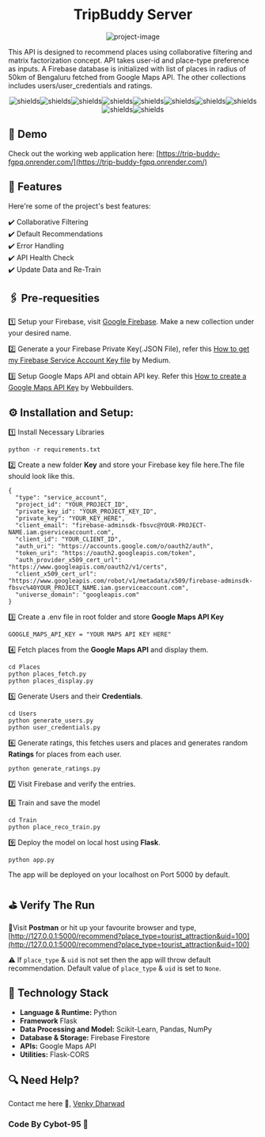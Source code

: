 <h1 align="center" id="title">TripBuddy Server</h1>

<p align="center"><img src="https://socialify.git.ci/cybot-95/Trip_Buddy_Server_Repo/image?language=1&amp;name=1&amp;owner=1&amp;pattern=Formal+Invitation&amp;theme=Light" alt="project-image"></p>

<p id="description">This API is designed to recommend places using collaborative filtering and matrix factorization concept. API takes user-id and place-type preference as inputs. A Firebase database is initialized with list of places in radius of 50km of Bengaluru fetched from Google Maps API. The other collections includes users/user_credentials and ratings.</p>

<p align="center"><img src="https://img.shields.io/badge/firebase-a08021?style=for-the-badge&amp;logo=firebase&amp;logoColor=ffcd34" alt="shields"><img src="https://img.shields.io/badge/flask-%23000.svg?style=for-the-badge&amp;logo=flask&amp;logoColor=white" alt="shields"><img src="https://img.shields.io/badge/Render-%46E3B7.svg?style=for-the-badge&amp;logo=render&amp;logoColor=white" alt="shields"><img src="https://img.shields.io/badge/Visual%20Studio%20Code-0078d7.svg?style=for-the-badge&amp;logo=visual-studio-code&amp;logoColor=white" alt="shields"><img src="https://img.shields.io/badge/python-3670A0?style=for-the-badge&amp;logo=python&amp;logoColor=ffdd54" alt="shields"><img src="https://img.shields.io/badge/numpy-%23013243.svg?style=for-the-badge&amp;logo=numpy&amp;logoColor=white" alt="shields"><img src="https://img.shields.io/badge/pandas-%23150458.svg?style=for-the-badge&amp;logo=pandas&amp;logoColor=white" alt="shields"><img src="https://img.shields.io/badge/scikit--learn-%23F7931E.svg?style=for-the-badge&amp;logo=scikit-learn&amp;logoColor=white" alt="shields"><img src="https://img.shields.io/badge/git-%23F05033.svg?style=for-the-badge&amp;logo=git&amp;logoColor=white" alt="shields"><img src="https://img.shields.io/badge/github-%23121011.svg?style=for-the-badge&amp;logo=github&amp;logoColor=white" alt="shields"></p>

<h2>🚀 Demo</h2>

Check out the working web application here: [https://trip-buddy-fgpq.onrender.com/](https://trip-buddy-fgpq.onrender.com/)

  
  
<h2>🌟 Features</h2>

Here're some of the project's best features:

✔️   Collaborative Filtering <br>
✔️   Default Recommendations <br>
✔️   Error Handling <br>
✔️   API Health Check <br>
✔️   Update Data and Re-Train <br>

<h2>🖇️ Pre-requesities </h2>

1️⃣ Setup your Firebase, visit [Google Firebase](https://console.firebase.google.com/). Make a new collection under your desired name.

2️⃣ Generate a your Firebase Private Key(.JSON File), refer this [How to get my Firebase Service Account Key file](https://clemfournier.medium.com/how-to-get-my-firebase-service-account-key-file-f0ec97a21620) by Medium.

3️⃣ Setup Google Maps API and obtain API key. Refer this [How to create a Google Maps API Key](https://webbuildersgroup.com/blog/how-to-create-a-google-maps-api-key) by Webbuilders.


<h2>⚙️ Installation and Setup:</h2>

<p>1️⃣ Install Necessary Libraries</p>

```
python -r requirements.txt
```

<p>2️⃣ Create a new folder <b>Key</b> and store your Firebase key file here.The file should look like this.</p>

```
{
  "type": "service_account",
  "project_id": "YOUR_PROJECT_ID",
  "private_key_id": "YOUR_PROJECT_KEY_ID",
  "private_key": "YOUR_KEY_HERE",
  "client_email": "firebase-adminsdk-fbsvc@YOUR-PROJECT-NAME.iam.gserviceaccount.com",
  "client_id": "YOUR_CLIENT_ID",
  "auth_uri": "https://accounts.google.com/o/oauth2/auth",
  "token_uri": "https://oauth2.googleapis.com/token",
  "auth_provider_x509_cert_url": "https://www.googleapis.com/oauth2/v1/certs",
  "client_x509_cert_url": "https://www.googleapis.com/robot/v1/metadata/x509/firebase-adminsdk-fbsvc%40YOUR_PROJECT_NAME.iam.gserviceaccount.com",
  "universe_domain": "googleapis.com"
}
```

<p>3️⃣ Create a .env file in root folder and store <b>Google Maps API Key</b></p>

```
GOOGLE_MAPS_API_KEY = "YOUR MAPS API KEY HERE"
```

<p>4️⃣ Fetch places from the <b>Google Maps API</b> and display them.</p>

```
cd Places
python places_fetch.py
python places_display.py
```
<p>5️⃣ Generate </b>Users and their <b>Credentials</b>.</p>

```
cd Users
python generate_users.py
python user_credentials.py
```

<p>6️⃣ Generate ratings, this fetches users and places and generates random <b>Ratings</b> for places from each user.</p>

```
python generate_ratings.py
```

<p>7️⃣ Visit Firebase and verify the entries.</p>

<p>8️⃣ Train and save the model</p>

```
cd Train
python place_reco_train.py
```

<p>9️⃣ Deploy the model on local host using <b>Flask</b>.</p>

```
python app.py
```
The app will be deployed on your localhost on Port 5000 by default.


<h2>⛳ Verify The Run</h2>  

🔹Visit <b>Postman</b> or hit up your favourite browser and type,
[http://127.0.0.1:5000/recommend?place_type=tourist_attraction&uid=100](http://127.0.0.1:5000/recommend?place_type=tourist_attraction&uid=100)

⚠️ If ```place_type``` &  ```uid``` is not set then the app will throw default recommendation. Default value of ```place_type``` & ```uid``` is set to ```None```.  

<h2> <b> 📁 Technology Stack </b> </h2>

*   <b>Language & Runtime:</b> Python
*   <b>Framework</b> Flask
*   <b>Data Processing and Model:</b> Scikit-Learn, Pandas, NumPy
*   <b>Database & Storage:</b> Firebase Firestore
*   <b>APIs:</b> Google Maps API
*   <b>Utilities:</b> Flask-CORS

<h2>🔍 Need Help?</h2>

Contact me here 📧, [Venky Dharwad](mailto:venkyndharwad95@gmail.com?subject=[GitHub%20Trip%20Buddy]%20Source%20Han%20Sans) 

<h3>Code By Cybot-95 🤖</h3>

